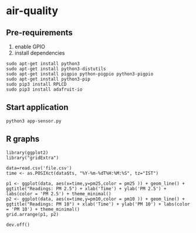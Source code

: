 # air-quality

## Pre-requirements
1. enable GPIO
2. install dependencies

```
sudo apt-get install python3
sudo apt-get install python3-distutils
sudo apt-get install pigpio python-pigpio python3-pigpio
sudo apt-get install python3-pip
sudo pip3 install RPLCD
sudo pip3 install adafruit-io
```

## Start application

```
python3 app-sensor.py 
```

## R graphs

```
library(ggplot2)
library("gridExtra")

data=read.csv('file.csv')
time <- as.POSIXct(data$ts, "%Y-%m-%dT%H:%M:%S", tz="IST")

p1 <- ggplot(data, aes(x=time,y=pm25,color = pm25 )) + geom_line() + ggtitle("Readings: PM 2.5") + xlab('Time') + ylab('PM 2.5') + labs(color = 'PM 2.5') + theme_minimal()
p2 <- ggplot(data, aes(x=time,y=pm10,color = pm10 )) + geom_line() + ggtitle("Readings: PM 10") + xlab('Time') + ylab('PM 10') + labs(color = 'PM 10') + theme_minimal()
grid.arrange(p1, p2)

dev.off()
```

